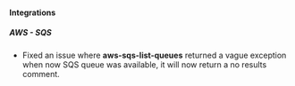 
#### Integrations

##### AWS - SQS

- Fixed an issue where **aws-sqs-list-queues** returned a vague exception when now SQS queue was available, it will now return a no results comment. 
